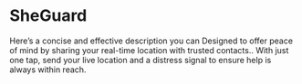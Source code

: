 # SheGuard
Here’s a concise and effective description you can Designed to offer peace of mind by sharing your real-time location with trusted contacts.. With just one tap, send your live location and a distress signal to ensure help is always within reach.  
